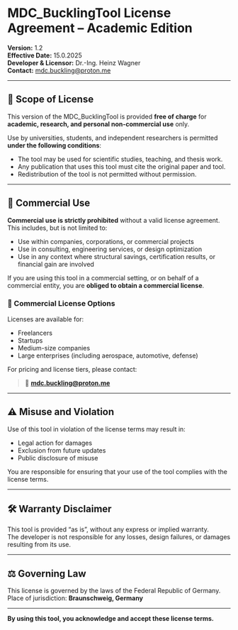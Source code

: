 # MDC_BucklingTool License Agreement – Academic Edition

**Version:** 1.2  
**Effective Date:** 15.0.2025  
**Developer & Licensor:** Dr.-Ing. Heinz Wagner  
**Contact:** mdc.buckling@proton.me  

---

## 📘 Scope of License

This version of the MDC_BucklingTool is provided **free of charge** for **academic, research, and personal non-commercial use** only.

Use by universities, students, and independent researchers is permitted **under the following conditions**:

- The tool may be used for scientific studies, teaching, and thesis work.
- Any publication that uses this tool must cite the original paper and tool.
- Redistribution of the tool is not permitted without permission.

---

## 🚫 Commercial Use

**Commercial use is strictly prohibited** without a valid license agreement.  
This includes, but is not limited to:

- Use within companies, corporations, or commercial projects
- Use in consulting, engineering services, or design optimization
- Use in any context where structural savings, certification results, or financial gain are involved

If you are using this tool in a commercial setting, or on behalf of a commercial entity, you are **obliged to obtain a commercial license**.  

### 💼 Commercial License Options

Licenses are available for:

- Freelancers
- Startups
- Medium-size companies
- Large enterprises (including aerospace, automotive, defense)

For pricing and license tiers, please contact:

> 📧 **mdc.buckling@proton.me**

---

## ⚠️ Misuse and Violation

Use of this tool in violation of the license terms may result in:

- Legal action for damages
- Exclusion from future updates
- Public disclosure of misuse

You are responsible for ensuring that your use of the tool complies with the license terms.

---

## 🛠️ Warranty Disclaimer

This tool is provided “as is”, without any express or implied warranty.  
The developer is not responsible for any losses, design failures, or damages resulting from its use.

---

## ⚖️ Governing Law

This license is governed by the laws of the Federal Republic of Germany.  
Place of jurisdiction: **Braunschweig, Germany**

---

**By using this tool, you acknowledge and accept these license terms.**
